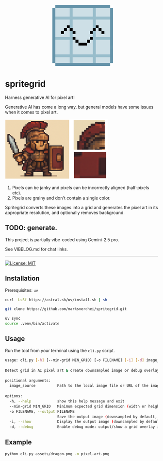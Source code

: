 <div align="center">
  <a href="https://github.com/marksverdhei/spritegrid">
    <img alt="spritegrid" height="200px" src="assets/logo/336x336.png">
  </a>
</div>

# spritegrid  

Harness generative AI for pixel art!  

Generative AI has come a long way, but general models have some issues when it comes to pixel art.  

<img alt="spritegrid" height="200px" src="assets/docs/visualization.png">

1. Pixels can be janky and pixels can be incorrectly aligned (half-pixels etc).
2. Pixels are grainy and don't contain a single color.

Spritegrid converts these images into a grid and generates the pixel art in its appropriate resolution, and optionally removes background.  

TODO: generate.
---

This project is partially vibe-coded using Gemini-2.5 pro.

See VIBELOG.md for chat links.  

---
[![License: MIT](https://img.shields.io/badge/License-MIT-yellow.svg)](https://opensource.org/licenses/MIT)


## Installation

Prerequisites: `uv`
```bash
curl -LsSf https://astral.sh/uv/install.sh | sh
```  

```bash
git clone https://github.com/marksverdhei/spritegrid.git
```

```bash
uv sync
source .venv/bin/activate
```


## Usage

Run the tool from your terminal using the `cli.py` script.

```bash
usage: cli.py [-h] [--min-grid MIN_GRID] [-o FILENAME] [-i] [-d] image_source

Detect grid in AI pixel art & create downsampled image or debug overlay.

positional arguments:
  image_source          Path to the local image file or URL of the image.

options:
  -h, --help            show this help message and exit
  --min-grid MIN_GRID   Minimum expected grid dimension (width or height) for peak detection. (Default: 4)
  -o FILENAME, --output FILENAME
                        Save the output image (downsampled by default, or debug overlay if -d is used) to FILENAME.
  -i, --show            Display the output image (downsampled by default, or debug overlay if -d is used) using the default system viewer.
  -d, --debug           Enable debug mode: output/show a grid overlay instead of the downsampled image. Defaults to showing if -o or -i are not specified.
```

## Example  

```bash
python cli.py assets/dragon.png -o pixel-art.png
```